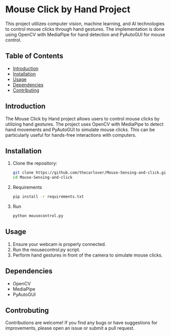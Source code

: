 # Mouse Click by Hand Project

This project utilizes computer vision, machine learning, and AI technologies to control mouse clicks through hand gestures. The implementation is done using OpenCV with MediaPipe for hand detection and PyAutoGUI for mouse control.

## Table of Contents
- [Introduction](#introduction)
- [Installation](#installation)
- [Usage](#usage)
- [Dependencies](#dependencies)
- [Contributing](#contributing)


## Introduction

The Mouse Click by Hand project allows users to control mouse clicks by utilizing hand gestures. The project uses OpenCV with MediaPipe to detect hand movements and PyAutoGUI to simulate mouse clicks. This can be particularly useful for hands-free interactions with computers.

## Installation

1. Clone the repository:

   ```bash
   git clone https://github.com/thecarlover/Mouse-Sensing-and-click.git
   cd Mouse-Sensing-and-click

2. Requirements
   ```bash
   pip install -r requirements.txt
3. Run
   ```bash
   python mousecontrol.py
## Usage

1. Ensure your webcam is properly connected.
2. Run the mousecontrol.py script.
3. Perform hand gestures in front of the camera to simulate mouse clicks.


## Dependencies

- OpenCV
- MediaPipe
- PyAutoGUI

## Controbuting

Contributions are welcome! If you find any bugs or have suggestions for improvements, please open an issue or submit a pull request. 

